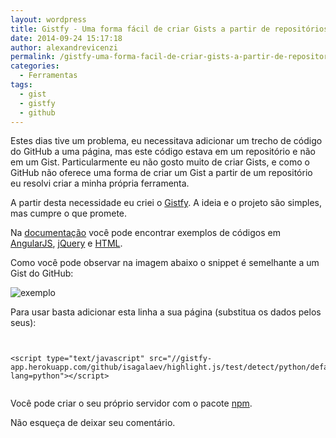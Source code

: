 ```yaml
---
layout: wordpress
title: Gistfy - Uma forma fácil de criar Gists a partir de repositórios do GitHub e Bitbucket
date: 2014-09-24 15:17:18
author: alexandrevicenzi
permalink: /gistfy-uma-forma-facil-de-criar-gists-a-partir-de-repositorios-do-github-e-bitbucket/
categories:
  - Ferramentas
tags:
  - gist
  - gistfy
  - github
---
```


Estes dias tive um problema, eu necessitava adicionar um trecho de código do GitHub a uma página, mas este código estava em um repositório e não em um Gist.
Particularmente eu não gosto muito de criar Gists, e como o GitHub não oferece uma forma de criar um Gist a partir de um repositório eu resolvi criar a minha própria ferramenta.

A partir desta necessidade eu criei o <a href="//gistfy-app.herokuapp.com">Gistfy</a>. A ideia e o projeto são simples, mas cumpre o que promete.

Na <a href="//gistfy-app.herokuapp.com/#usage">documentação</a> você pode encontrar exemplos de códigos em <a href="https://angularjs.org/">AngularJS</a>, <a href="http://jquery.com/">jQuery</a> e <a href="http://www.w3schools.com/tags/tag_script.asp">HTML</a>.

Como você pode observar na imagem abaixo o snippet é semelhante a um Gist do GitHub:

<img src="//i.imgur.com/5x0exhk.png" alt="exemplo" />

Para usar basta adicionar esta linha a sua página (substitua os dados pelos seus):

<pre><code class="html">

&lt;script type=&quot;text/javascript&quot; src=&quot;//gistfy-app.herokuapp.com/github/isagalaev/highlight.js/test/detect/python/default.txt?lang=python&quot;&gt;&lt;/script&gt;

</code></pre>

Você pode criar o seu próprio servidor com o pacote <a href="https://www.npmjs.org/package/gistfy">npm</a>.

Não esqueça de deixar seu comentário.